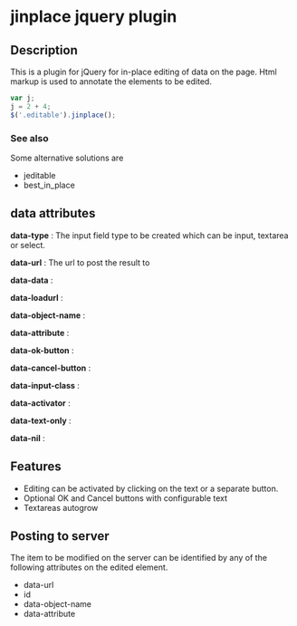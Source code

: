 
# jinplace jquery plugin 

## Description

This is a plugin for jQuery for in-place editing of data on the page.
Html markup is used to annotate the elements to be edited.

```javascript
var j;
j = 2 + 4;
$('.editable').jinplace();
```

### See also

Some alternative solutions are

* jeditable
* best\_in\_place

## data attributes 

**data-type** : The input field type to be created which can be
input, textarea or select.

**data-url** : The url to post the result to

**data-data** : 

**data-loadurl** : 

**data-object-name** : 

**data-attribute** : 

**data-ok-button** : 

**data-cancel-button** : 

**data-input-class** : 

**data-activator** : 

**data-text-only** : 

**data-nil** : 

## Features

* Editing can be activated by clicking on the text or a separate button.
* Optional OK and Cancel buttons with configurable text
* Textareas autogrow

## Posting to server 

The item to be modified on the server can be identified by any of the
following attributes on the edited element.

* data-url
* id
* data-object-name
* data-attribute
